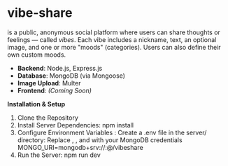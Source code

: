 # vibe-share
is a public, anonymous social platform where users can share thoughts or feelings — called *vibes*. Each vibe includes a nickname, text, an optional image, and one or more "moods" (categories). Users can also define their own custom moods.

- **Backend**: Node.js, Express.js
- **Database**: MongoDB (via Mongoose)
- **Image Upload**: Multer
- **Frontend**: *(Coming Soon)*

**Installation & Setup**
1. Clone the Repository
2. Install Server Dependencies: npm install
3. Configure Environment Variables :
    Create a .env file in the server/ directory:
    Replace <username>, <password>, and <cluster-url> with your MongoDB credentials
    MONGO_URI=mongodb+srv://<username>:<password>@<cluster-url>/vibeshare
4. Run the Server: npm run dev
